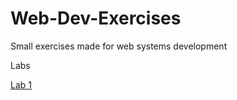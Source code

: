 # Web-Dev-Exercises
Small exercises made for web systems development

Labs <br />

[Lab 1](https://ajcastan0103.github.io/Web-Dev-Exercises/lab01)
